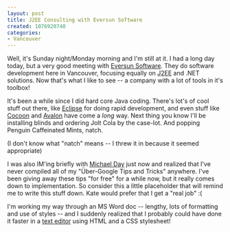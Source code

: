 ```yaml
--- 
layout: post
title: J2EE Consulting with Eversun Software
created: 1076920740
categories: 
- Vancouver
---
```

<p>Well, it's Sunday night/Monday morning and I'm still at it. I had a long day today, but a very good meeting with <a href="http://www.eversunsoft.com" title="Eversun Software does J2EE Consulting in Vancouver">Eversun Software</a>. They do software development here in Vancouver, focusing equally on <acronym title="Java 2 Enterprise Edition">J2EE</acronym> and .NET solutions. Now that's what I like to see -- a company with a lot of tools in it's toolbox!</p>

<p>It's been a while since I did hard core Java coding. There's lot's of cool stuff out there, like <a href="http://www.eclipse.org">Eclipse</a> for doing rapid development, and even stuff like <a href="http://cocoon.apache.org">Cocoon</a> and <a href="http://avalon.apache.org" title="Modular, Component oriented Programming -- even for desktop apps">Avalon</a> have come a <em>long</em> way. Next thing you know I'll be installing blinds and ordering Jolt Cola by the case-lot. And popping Penguin Caffeinated Mints, natch.</p>

<p>(I don't know what "natch" means -- I threw it in because it seemed appropriate)</p>

<p>I was also IM'ing briefly with <a href="http://michaelday.zerendipity.com" title="Michael Day's Zerendipity Profile">Michael Day</a> just now and realized that I've never compiled all of my "Über-Google Tips and Tricks" anywhere. I've been giving away these tips "for free" for a while now, but it really comes down to implementation. So consider this a little placeholder that will remind me to write this stuff down. Kate would prefer that I get a "real job" :(</p>

<p>I'm working my way through an MS Word doc -- lengthy, lots of formatting and use of styles -- and I suddenly realized that I probably could have done it faster in a <a href="http://www.codingmonkeys.de/subethaedit/" title="Best text editor e-va = SubEthaEdit plus WebKit live Preview of HTML = coding goodness">text editor</a> using HTML and a CSS stylesheet!</p>
